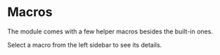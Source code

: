 # Macros

The module comes with a few helper macros besides the built-in ones.

Select a macro from the left sidebar to see its details.